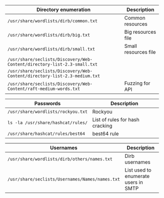 
| **Directory enumeration**                                                 | **Description**      |
| ------------------------------------------------------------------------- | -------------------- |
| `/usr/share/wordlists/dirb/common.txt`                                    | Common resources     |
| `/usr/share/wordlists/dirb/big.txt`                                       | Big resources file   |
| `/usr/share/wordlists/dirb/small.txt`                                     | Small resources file |
| `/usr/share/seclists/Discovery/Web-Content/directory-list-2.3-small.txt`  |                      |
| `/usr/share/seclists/Discovery/Web-Content/directory-list-2.3-medium.txt` |                      |
| `/usr/share/seclists/Discovery/Web-Content/raft-medium-words.txt`         | Fuzzing for API      |

| **Passwords** | **Description** |
| ---- | ---- |
| `/usr/share/wordlists/rockyou.txt` | Rockyou |
| `ls -la /usr/share/hashcat/rules/` | List of rules for hash cracking |
| `/usr/share/hashcat/rules/best64` | best64 rule |

| **Usernames** | **Description** |
| ---- | ---- |
| `/usr/share/wordlists/dirb/others/names.txt` | Dirb usernames |
| `/usr/share/seclists/Usernames/Names/names.txt` | List used to enumerate users in SMTP |
